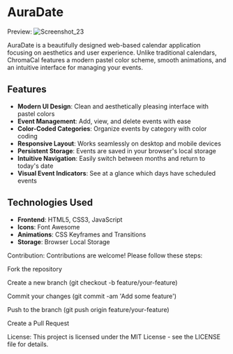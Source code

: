 # AuraDate

Preview: 
![Screenshot_23](https://github.com/user-attachments/assets/9293e04e-0eac-4009-a89b-8549eba12f51)


 AuraDate is a beautifully designed web-based calendar application focusing on aesthetics and user experience. Unlike traditional calendars, ChromaCal features a modern pastel color scheme, smooth animations, and an intuitive interface for managing your events.

## Features

- **Modern UI Design**: Clean and aesthetically pleasing interface with pastel colors
- **Event Management**: Add, view, and delete events with ease
- **Color-Coded Categories**: Organize events by category with color coding
- **Responsive Layout**: Works seamlessly on desktop and mobile devices
- **Persistent Storage**: Events are saved in your browser's local storage
- **Intuitive Navigation**: Easily switch between months and return to today's date
- **Visual Event Indicators**: See at a glance which days have scheduled events

## Technologies Used

- **Frontend**: HTML5, CSS3, JavaScript
- **Icons**: Font Awesome
- **Animations**: CSS Keyframes and Transitions
- **Storage**: Browser Local Storage

Contribution:
Contributions are welcome! Please follow these steps:

Fork the repository

Create a new branch (git checkout -b feature/your-feature)

Commit your changes (git commit -am 'Add some feature')

Push to the branch (git push origin feature/your-feature)

Create a Pull Request

License:
This project is licensed under the MIT License - see the LICENSE file for details.


